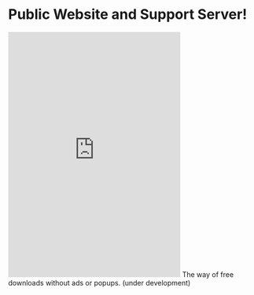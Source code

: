 # Public Website and Support Server!
<iframe src="https://canary.discord.com/widget?id=1103294223509356627&theme=dark" width="350" height="500" allowtransparency="true" frameborder="0" sandbox="allow-popups allow-popups-to-escape-sandbox allow-same-origin allow-scripts"></iframe>
The way of free downloads without ads or popups. (under development)

